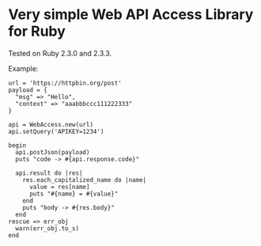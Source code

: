 # Very simple Web API Access Library for Ruby

Tested on Ruby 2.3.0 and 2.3.3.

Example:
```
url = 'https://httpbin.org/post'
payload = {
  "msg" => "Hello",
  "context" => "aaabbbccc111222333"
}

api = WebAccess.new(url)
api.setQuery('APIKEY=1234')

begin
  api.postJson(payload)
  puts "code -> #{api.response.code}"

  api.result do |res|
    res.each_capitalized_name do |name|
      value = res[name]
      puts "#{name} = #{value}"
    end
    puts "body -> #{res.body}"
  end
rescue => err_obj
  warn(err_obj.to_s)
end
```
